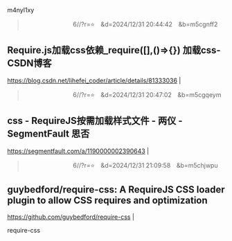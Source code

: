 
m4nyl1xy

>　　　　　　　　6//?r=⭐　&d=2024/12/31 20:44:42　&b=m5cgnff2
## Require.js加载css依赖_require([],()=>{}) 加载css-CSDN博客
https://blog.csdn.net/lihefei_coder/article/details/81333036
|

>　　　　　　　　6//?r=⭐　&d=2024/12/31 20:47:02　&b=m5cgqeym
## css - RequireJS按需加载样式文件 - 两仪 - SegmentFault 思否
https://segmentfault.com/a/1190000002390643
|

>　　　　　　　　6//?r=⭐　&d=2024/12/31 21:09:58　&b=m5chjwpu
## guybedford/require-css: A RequireJS CSS loader plugin to allow CSS requires and optimization
https://github.com/guybedford/require-css
|

require-css
